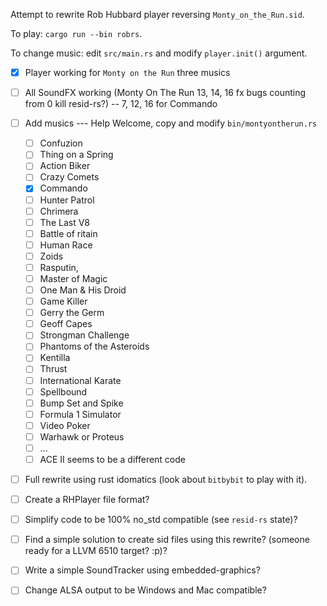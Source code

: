 Attempt to rewrite Rob Hubbard player reversing `Monty_on_the_Run.sid`.

To play: `cargo run --bin robrs`.

To change music: edit `src/main.rs` and modify `player.init()` argument.



- [x] Player working for `Monty on the Run` three musics
- [ ] All SoundFX working (Monty On The Run 13, 14, 16 fx bugs counting from 0 kill resid-rs?) -- 7, 12, 16 for Commando
- [ ] Add musics --- Help Welcome, copy and modify `bin/montyontherun.rs`
    - [ ] Confuzion
    - [ ] Thing on a Spring
    - [ ] Action Biker
    - [ ] Crazy Comets
    - [x] Commando
    - [ ] Hunter Patrol
    - [ ] Chrimera
    - [ ] The Last V8
    - [ ] Battle of  ritain
    - [ ] Human Race
    - [ ] Zoids
    - [ ] Rasputin,
    - [ ] Master of Magic
    - [ ] One Man & His Droid
    - [ ] Game Killer
    - [ ] Gerry the Germ
    - [ ] Geoff Capes
    - [ ] Strongman Challenge
    - [ ] Phantoms of the Asteroids
    - [ ] Kentilla
    - [ ] Thrust
    - [ ] International Karate
    - [ ] Spellbound
    - [ ] Bump Set and Spike
    - [ ] Formula 1 Simulator
    - [ ] Video Poker
    - [ ] Warhawk or Proteus
    - [ ] ...
    - [ ] ACE II seems to be a different code
- [ ] Full rewrite using rust idomatics (look about `bitbybit` to play with it).
- [ ] Create a RHPlayer file format?
- [ ] Simplify code to be 100% no_std compatible (see `resid-rs` state)?
- [ ] Find a simple solution to create sid files using this rewrite? (someone ready for a LLVM 6510 target? :p)?
- [ ] Write a simple SoundTracker using embedded-graphics?
- [ ] Change ALSA output to be Windows and Mac compatible?


